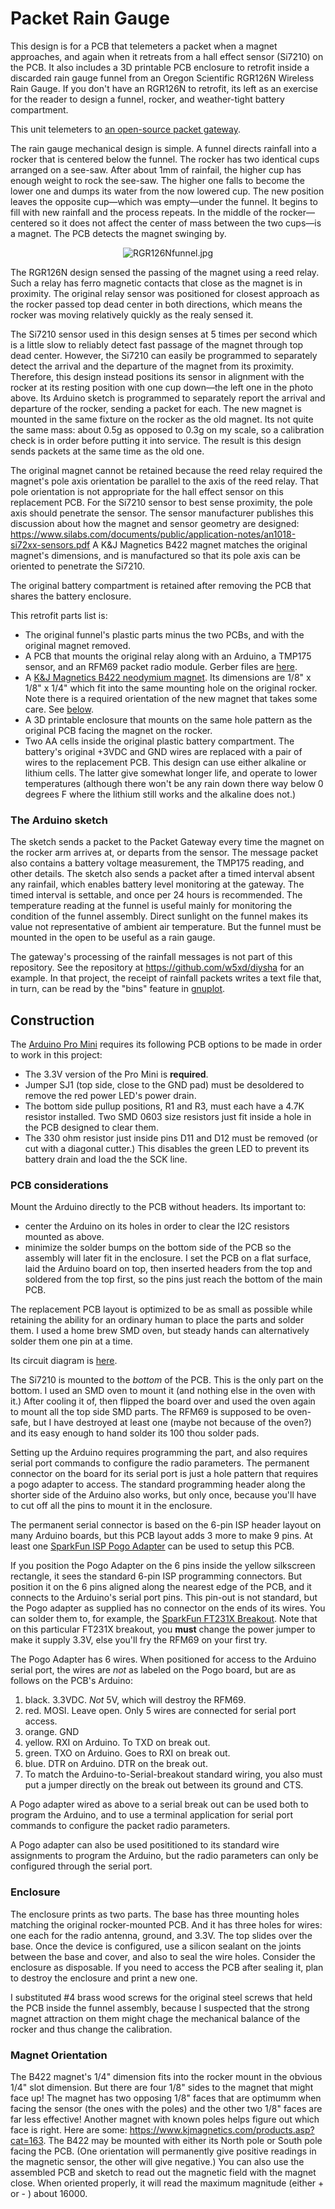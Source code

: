 # Packet Rain Gauge

This design is for a PCB that telemeters a packet when a magnet approaches, and
again when it retreats from a hall effect sensor (Si7210) on the PCB. It also includes a 3D
printable PCB enclosure to retrofit inside a discarded rain gauge funnel
from an Oregon Scientific RGR126N Wireless Rain Gauge. If you don't 
have an RGR126N to retrofit, its left as an exercise
for the reader to design a funnel, rocker, and weather-tight
battery compartment.

This unit telemeters to 
<a href='https://github.com/w5xd/PacketGateway'>an open-source packet gateway</a>. 

The rain gauge mechanical design is simple. A funnel directs rainfall into a rocker
that is centered below the funnel. The rocker has two identical cups arranged on a see-saw. After about 1mm
of rainfail, the higher cup has enough weight to rock the see-saw. The higher
one falls to become the lower one and dumps its water from the now lowered cup. The new position leaves 
the opposite
cup&mdash;which was empty&mdash;under the funnel. It begins to fill with new rainfall and the process repeats. In the middle of the
rocker&mdash;centered so it does not affect the center of mass between the two cups&mdash;is a magnet. 
The PCB detects the magnet swinging
by. 

<p align='center'><img src='RGR126Nfunnel.jpg' alt='RGR126Nfunnel.jpg'/></p>

The RGR126N design sensed the passing of the magnet using a reed relay. Such a relay has ferro magnetic 
contacts that close as
the magnet is in proximity. The original relay sensor was positioned for closest approach 
as the rocker passed top dead center
in both directions, which means the rocker was moving relatively quickly as the realy sensed it.  

The
Si7210 sensor used in this design senses at 5 times per second which is a little slow to
reliably detect fast passage of the magnet through top dead center. However, the Si7210 can
easily be programmed to separately detect the arrival and the departure of the magnet from
its proximity. Therefore, this design instead positions its sensor in alignment with the rocker at its resting position with one
cup down&mdash;the left one in the photo above. Its Arduino
sketch is programmed to separately report the arrival and departure of the rocker, sending a packet for
each. The new magnet is mounted in the same fixture on the rocker as the old magnet. Its not quite the same mass: about 0.5g as
opposed to 0.3g on my scale, so a calibration check is in order before putting it into service.
The result is this design sends packets at the same time as the old one. 


 The original magnet cannot be retained because the reed relay required the magnet's
pole axis orientation be parallel to the axis of the reed relay. That pole
orientation is not appropriate for the hall effect sensor on this
replacement PCB. For the Si7210 sensor to best sense proximity, the pole axis should penetrate the sensor.
The sensor manufacturer publishes this discussion about how the
magnet and sensor geometry are designed: 
<a href='https://www.silabs.com/documents/public/application-notes/an1018-si72xx-sensors.pdf'>
https://www.silabs.com/documents/public/application-notes/an1018-si72xx-sensors.pdf<a>
A K&J Magnetics B422 magnet matches the original magnet's dimensions, and is manufactured so that its
pole axis can be oriented to penetrate the Si7210.

The original
battery compartment is retained after removing the PCB that shares the
battery enclosure.

This retrofit parts list is:
<ul>
<li> The original funnel's plastic parts minus the two PCBs, and with the
original magnet removed.
<li> A PCB that mounts the original relay along with an Arduino, 
a TMP175 sensor, and an RFM69 packet radio module. Gerber files are <a href='./PCB'>here</a>.
<li> A <a href='https://www.kjmagnetics.com/proddetail.asp?prod=B422'>K&J Magnetics B422 neodymium magnet</a>. Its
dimensions are 1/8" x 1/8" x 1/4" which fit into the same mounting hole on the original rocker.
Note there is a required orientation of the new magnet that takes some care. See <a href='#MAGNET_ORIENTATION'>below</a>.
<li> A 3D printable enclosure that mounts on the same hole pattern
as the original PCB facing the magnet on the rocker.
<li> Two AA cells inside the original plastic battery compartment. The
battery's original +3VDC and GND wires are replaced with
a pair of wires to the replacement PCB. This design can use either
alkaline or lithium cells. The latter give somewhat longer
life, and operate to lower temperatures (although there won't be any rain down there
way below 0 degrees F where the lithium still works and the alkaline does not.)
</ul>

<h3>The Arduino sketch</h3>
The sketch sends a packet to the Packet Gateway every time the 
magnet on the rocker arm arrives at, or departs from the
sensor. The message
packet also contains a battery voltage measurement, the TMP175
reading, and other details. The sketch also sends a packet after
a timed interval absent any rainfail, which enables battery level
monitoring at the gateway. The timed interval is settable, and
once per 24 hours is recommended. The temperature reading at the funnel is 
useful mainly for
monitoring the condition of the funnel assembly. Direct
sunlight on the funnel makes its value not representative
of ambient air temperature. But the funnel must be 
mounted in the open to be useful as a rain gauge.

The gateway's processing of the rainfall messages is not part of this
repository. See the repository at https://github.com/w5xd/diysha for
an example. In that project, the receipt of rainfall packets writes a
text file that, in turn, can be read by the "bins" feature in <a href='http://www.gnuplot.info'>gnuplot</a>.

<h2> Construction</h2>

The <a href='https://www.sparkfun.com/products/11114'>Arduino Pro Mini</a> requires its 
following PCB options to be made in order to work 
in this project:
<ul>
<li>The 3.3V version of the Pro Mini is <b>required</b>.
<li>Jumper SJ1 (top side, close to the GND pad) must be desoldered to remove the red power LED's power drain.
<li>The bottom side pullup positions, R1 and R3, must each have a 4.7K 
resistor installed. Two SMD 0603 size resistors just fit inside a hole
in the PCB designed to clear them.
<li>The 330 ohm resistor just inside pins D11 and D12 must be removed (or cut with a diagonal 
cutter.) This
disables the green LED to prevent its battery drain and load the the SCK line.
</ul>

<h3>PCB considerations</h3>
Mount the Arduino directly to the PCB without headers. Its important to:
<ul>
<li>center the Arduino on its holes in order to clear the I2C resistors mounted as above. 
<li>minimize the solder bumps on the bottom side of the PCB so the assembly will later
fit in the enclosure. I set the PCB on a flat surface, laid the Arduino board on top,
then inserted headers from the top and soldered from the top first, so the pins just
reach the bottom of the main PCB.
</ul>

The replacement PCB layout is optimized to be as small as possible while 
retaining the ability for an ordinary human to place the parts and solder them.
I used a home brew SMD oven, but steady hands can alternatively 
solder them one pin at a time.

Its circuit diagram is <a href='PCB-circuit.pdf'>here</a>.

The Si7210 is mounted to the <i>bottom</i> of the PCB. This is the only part on the bottom.
I used an SMD oven to mount it (and nothing else in the oven with it.) After cooling it of,
then flipped the board over
and used the oven again to mount all the top side SMD parts. The RFM69 is supposed to be
oven-safe, but I have destroyed at least one (maybe not because of the oven?) and its
easy enough to hand solder its 100 thou solder pads.

Setting up the Arduino requires programming the part, and also requires 
serial port commands to configure the radio parameters. The permanent connector on
the board for its serial port is just a hole pattern that requires a pogo adapter to access. The standard
programming header along the shorter side of the Arduino also works, but only once, because
you'll have to cut off all the pins to mount it in the enclosure.

The permanent serial connector is based on the 6-pin ISP header layout on many
Arduino boards, but this PCB layout adds 3 more to make 9 pins. At least one 
<a href=''>SparkFun ISP Pogo Adapter</a>
can be used to setup this PCB. 

If you position the Pogo Adapter on the 6 pins inside the yellow silkscreen rectangle,
it sees the standard 6-pin ISP programming connectors. But position it
on the 6 pins aligned along the nearest edge of the PCB, and it connects to the Arduino's
serial port pins. This pin-out is not standard, but the Pogo adapter as supplied
has no connector on the ends of its wires. You can solder them to, for example,
the <a href='https://www.sparkfun.com/products/13263'>SparkFun FT231X Breakout</a>.
Note that on this particular FT231X breakout, you <b>must</b> change the power jumper to
make it supply 3.3V, else you'll fry the RFM69 on your first try.

The Pogo Adapter has 6 wires. When positioned for access to the Arduino serial port,
the wires are <i>not</i> as labeled on the Pogo board, but are as follows on the PCB's
Arduino:
<ol>
<li>black. 3.3VDC. <i>Not</i> 5V, which will destroy the RFM69.
<li>red. MOSI. Leave open. Only 5 wires are connected for serial port access.
<li>orange. GND
<li>yellow.  RXI on Arduino. To TXD on break out.
<li>green. TXO on Arduino. Goes to RXI on break out.
<li>blue. DTR on Arduino. DTR on the break out.
<li>To match the Arduino-to-Serial-breakout standard wiring, you also must put a
jumper directly on the break out between its ground and CTS.
</ol>

A Pogo adapter wired as above to a serial break out can be used both to
program the Arduino, and to use a terminal application for serial port
commands to configure the packet radio parameters.

A Pogo adapter can also be used posititioned to its standard wire assignments
to program the Arduino, but the radio parameters
can only be configured through the serial port.

<h3>Enclosure</h3>
The enclosure prints as two parts. 
The base has three mounting holes matching the original rocker-mounted PCB. 
And it has three holes
for wires: one each for the radio antenna, ground, and 3.3V. 
The top slides over the base. Once the device is configured, use a silicon sealant
on the joints between the base and cover, and also to seal the wire holes.
Consider the enclosure as disposable. If you need to access the PCB after 
sealing it, plan to destroy the enclosure and print a new one.
 
I substituted #4 brass wood screws for the original steel screws that held
the PCB inside the funnel assembly, because I suspected that the strong
magnet attraction on them might chage the mechanical balance of the rocker
 and thus change the calibration.

<h3 id="MAGNET_ORIENTATION">Magnet Orientation</h3>
The B422 magnet's 1/4" dimension fits into the rocker mount in the obvious 1/4" slot dimension. But there are
four 1/8" sides to the magnet that might face up! The magnet has two opposing 1/8" faces that are optimumm when facing 
the sensor
 (the ones with the poles) and the other two 1/8" faces are far less effective! Another
magnet with known poles helps figure out which face is right. Here
are some: <a href='https://www.kjmagnetics.com/products.asp?cat=163'>
https://www.kjmagnetics.com/products.asp?cat=163</a>.  The B422 may be mounted with either
its North pole or South pole facing the PCB. (One orientation will permanently give positive
readings in the magnetic sensor, the other will give negative.) You can also use the assembled
PCB and sketch to read out the magnetic field with the magnet close. When oriented properly,
it will read the maximum magnitude (either + or - ) about 16000.
